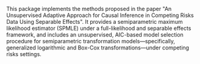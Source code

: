 This package implements the methods proposed in the paper "An Unsupervised Adaptive Approach for Causal Inference in Competing Risks Data Using Separable Effects". It provides a semiparametric maximum likelihood estimator (SPMLE) under a full-likelihood and separable effects framework, and includes an unsupervised, AIC-based model selection procedure for semiparametric transformation models—specifically, generalized logarithmic and Box-Cox transformations—under competing risks settings.
